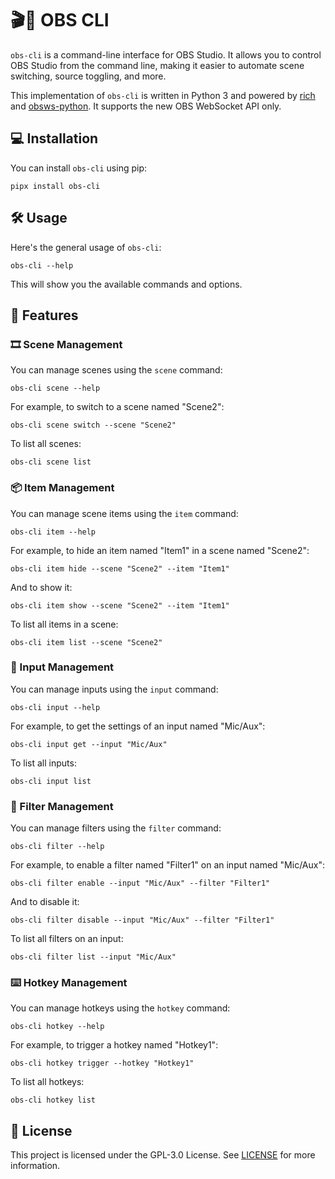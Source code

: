 # 🎬🎥 OBS CLI

`obs-cli` is a command-line interface for OBS Studio. It allows you to control OBS Studio from the command line, making it easier to automate scene switching, source toggling, and more.

This implementation of `obs-cli` is written in Python 3 and powered by [rich](https://github.com/Textualize/rich) and [obsws-python](https://pypi.org/project/obsws-python/). It supports the new OBS WebSocket API only.

## 💻 Installation

You can install `obs-cli` using pip:

```shell
pipx install obs-cli
```

## 🛠️ Usage

Here's the general usage of `obs-cli`:

```shell
obs-cli --help
```

This will show you the available commands and options.

## 🌟 Features

### 🎞️ Scene Management

You can manage scenes using the `scene` command:

```shell
obs-cli scene --help
```

For example, to switch to a scene named "Scene2":

```shell
obs-cli scene switch --scene "Scene2"
```

To list all scenes:

```shell
obs-cli scene list
```

### 📦 Item Management

You can manage scene items using the `item` command:

```shell
obs-cli item --help
```

For example, to hide an item named "Item1" in a scene named "Scene2":

```shell
obs-cli item hide --scene "Scene2" --item "Item1"
```

And to show it:

```shell
obs-cli item show --scene "Scene2" --item "Item1"
```

To list all items in a scene:

```shell
obs-cli item list --scene "Scene2"
```

### 🎤 Input Management

You can manage inputs using the `input` command:

```shell
obs-cli input --help
```

For example, to get the settings of an input named "Mic/Aux":

```shell
obs-cli input get --input "Mic/Aux"
```

To list all inputs:

```shell
obs-cli input list
```

### 🎨 Filter Management

You can manage filters using the `filter` command:

```shell
obs-cli filter --help
```

For example, to enable a filter named "Filter1" on an input named "Mic/Aux":

```shell
obs-cli filter enable --input "Mic/Aux" --filter "Filter1"
```

And to disable it:

```shell
obs-cli filter disable --input "Mic/Aux" --filter "Filter1"
```

To list all filters on an input:

```shell
obs-cli filter list --input "Mic/Aux"
```

### ⌨️ Hotkey Management

You can manage hotkeys using the `hotkey` command:

```shell
obs-cli hotkey --help
```

For example, to trigger a hotkey named "Hotkey1":

```shell
obs-cli hotkey trigger --hotkey "Hotkey1"
```

To list all hotkeys:

```shell
obs-cli hotkey list
```

## 📄 License

This project is licensed under the GPL-3.0 License. See [LICENSE](LICENSE) for more information.

